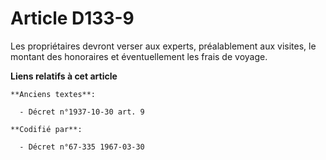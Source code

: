 # Article D133-9

Les propriétaires devront verser aux experts, préalablement aux visites, le montant des honoraires et éventuellement les
frais de voyage.

**Liens relatifs à cet article**

	**Anciens textes**:

	  - Décret n°1937-10-30 art. 9

	**Codifié par**:

	  - Décret n°67-335 1967-03-30
